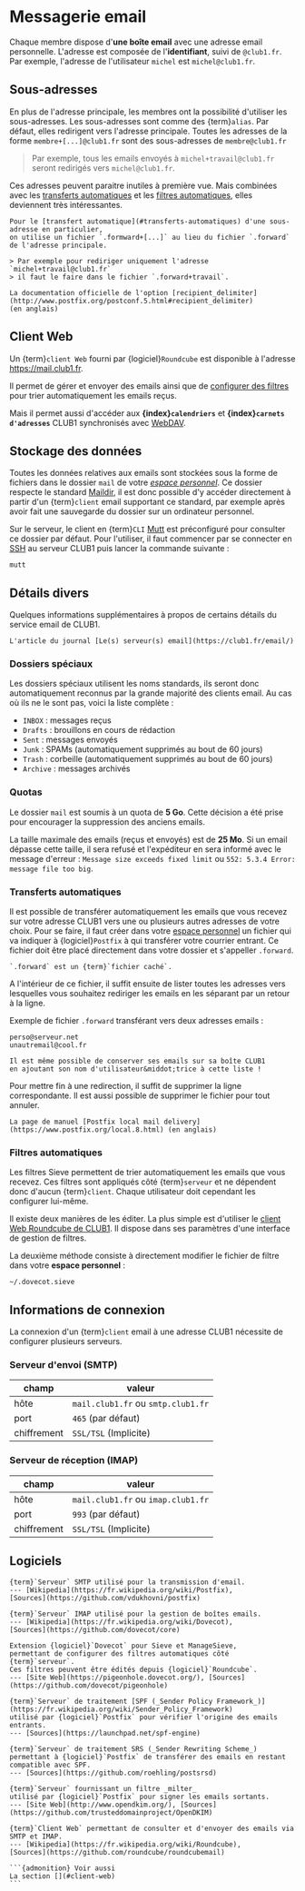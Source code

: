 Messagerie email
================

Chaque membre dispose d'**une boîte email** avec une adresse email personnelle.
L'adresse est composée de l'**identifiant**, suivi de `@club1.fr`.
Par exemple, l'adresse de l'utilisateur `michel` est `michel@club1.fr`.

Sous-adresses
-------------

En plus de l'adresse principale, les membres ont la possibilité d'utiliser les sous-adresses.
Les sous-adresses sont comme des {term}`alias`.
Par défaut, elles redirigent vers l'adresse principale.
Toutes les adresses de la forme `membre+[...]@club1.fr` sont des sous-adresses de `membre@club1.fr`

> Par exemple, tous les emails envoyés à `michel+travail@club1.fr`
> seront redirigés vers `michel@club1.fr`.

Ces adresses peuvent paraitre inutiles à première vue.
Mais combinées avec les [transferts automatiques](#transferts-automatiques)
et les [filtres automatiques](#filtres-automatiques),
elles deviennent très intéressantes.

```{important}
Pour le [transfert automatique](#transferts-automatiques) d'une sous-adresse en particulier,
on utilise un fichier `.formward+[...]` au lieu du fichier `.forward` de l'adresse principale.

> Par exemple pour rediriger uniquement l'adresse `michel+travail@club1.fr`
> il faut le faire dans le fichier `.forward+travail`.
```

```{admonition} Voir aussi
La documentation officielle de l'option [recipient_delimiter](http://www.postfix.org/postconf.5.html#recipient_delimiter)
(en anglais)
```

Client Web
----------

Un {term}`client Web` fourni par {logiciel}`Roundcube`
est disponible à l'adresse <https://mail.club1.fr>.

Il permet de gérer et envoyer des emails
ainsi que de [configurer des filtres](#filtres-automatiques) pour trier automatiquement les emails reçus.

Mais il permet aussi d'accéder aux **{index}`calendriers`**
et **{index}`carnets d'adresses`** CLUB1 synchronisés avec [WebDAV](webdav.md).

Stockage des données
--------------------

Toutes les données relatives aux emails sont stockées sous la forme de fichiers
dans le dossier `mail` de votre [*espace personnel*](/info/espace-personnel.md).
Ce dossier respecte le standard [Maildir](https://fr.wikipedia.org/wiki/Maildir),
il est donc possible d'y accéder directement à partir d'un {term}`client` email supportant ce standard,
par exemple après avoir fait une sauvegarde du dossier sur un ordinateur personnel.

Sur le serveur, le client en {term}`CLI` [Mutt](https://fr.wikipedia.org/wiki/Mutt)
est préconfiguré pour consulter ce dossier par défaut.
Pour l'utiliser, il faut commencer par se connecter en [SSH](ssh.md) au serveur CLUB1
puis lancer la commande suivante :

    mutt

Détails divers
--------------

Quelques informations supplémentaires à propos de certains détails du service email de CLUB1.

```{admonition} Voir aussi
L'article du journal [Le(s) serveur(s) email](https://club1.fr/email/)
```

### Dossiers spéciaux

Les dossiers spéciaux utilisent les noms standards,
ils seront donc automatiquement reconnus par la grande majorité des clients email.
Au cas où ils ne le sont pas, voici la liste complète :

- `INBOX` : messages reçus
- `Drafts` : brouillons en cours de rédaction
- `Sent` : messages envoyés
- `Junk` : SPAMs (automatiquement supprimés au bout de 60&nbsp;jours)
- `Trash` : corbeille (automatiquement supprimés au bout de 60&nbsp;jours)
- `Archive` : messages archivés

### Quotas

Le dossier `mail` est soumis à un quota de **5&nbsp;Go**.
Cette décision a été prise pour encourager la suppression des anciens emails.

La taille maximale des emails (reçus et envoyés) est de **25&nbsp;Mo**.
Si un email dépasse cette taille, il sera refusé et l'expéditeur en sera informé
avec le message d'erreur : `Message size exceeds fixed limit` ou `552: 5.3.4 Error: message file too big`.

### Transferts automatiques

Il est possible de transférer automatiquement les emails que vous recevez sur votre adresse CLUB1
vers une ou plusieurs autres adresses de votre choix.
Pour se faire, il faut créer dans votre [espace personnel](/info/espace-personnel.md)
un fichier qui va indiquer à {logiciel}`Postfix` à qui transférer votre courrier entrant.
Ce fichier doit être placé directement dans votre dossier et s'appeller `.forward`.

```{warning}
`.forward` est un {term}`fichier caché`.
```

A l'intérieur de ce fichier, il suffit ensuite de lister toutes les adresses
vers lesquelles vous souhaitez rediriger les emails en les séparant par un retour à la ligne.

Exemple de fichier `.forward` transférant vers deux adresses emails :

    perso@serveur.net
    unautremail@cool.fr

```{tip}
Il est même possible de conserver ses emails sur sa boîte CLUB1
en ajoutant son nom d'utilisateur&middot;trice à cette liste !
```

Pour mettre fin à une redirection, il suffit de supprimer la ligne correspondante.
Il est aussi possible de supprimer le fichier pour tout annuler.

```{admonition} Voir aussi
La page de manuel [Postfix local mail delivery](https://www.postfix.org/local.8.html) (en anglais)
```

### Filtres automatiques

Les filtres Sieve permettent de trier automatiquement les emails que vous recevez.
Ces filtres sont appliqués côté {term}`serveur` et ne dépendent donc d'aucun {term}`client`.
Chaque utilisateur doit cependant les configurer lui-même.

Il existe deux manières de les éditer.
La plus simple est d'utiliser le [client Web Roundcube de CLUB1](#client-web).
Il dispose dans ses paramètres d'une interface de gestion de filtres.

La deuxième méthode consiste à directement modifier le fichier de filtre dans votre **espace personnel** :

    ~/.dovecot.sieve

Informations de connexion
-------------------------

La connexion d'un {term}`client` email à une adresse CLUB1 nécessite de configurer plusieurs serveurs.

### Serveur d'envoi (SMTP)

| champ            | valeur                             |
| ---------------- | ---------------------------------- |
| hôte             | `mail.club1.fr` ou `smtp.club1.fr` |
| port             | `465` (par défaut)                 |
| chiffrement      | `SSL/TSL` (Implicite)              |

### Serveur de réception (IMAP)

| champ            | valeur                             |
| ---------------- | ---------------------------------- |
| hôte             | `mail.club1.fr` ou `imap.club1.fr` |
| port             | `993` (par défaut)                 |
| chiffrement      | `SSL/TSL` (Implicite)              |

Logiciels
---------

```{logiciel} Postfix
{term}`Serveur` SMTP utilisé pour la transmission d'email.
--- [Wikipedia](https://fr.wikipedia.org/wiki/Postfix),
[Sources](https://github.com/vdukhovni/postfix)
```

```{logiciel} Dovecot
{term}`Serveur` IMAP utilisé pour la gestion de boîtes emails.
--- [Wikipedia](https://fr.wikipedia.org/wiki/Dovecot),
[Sources](https://github.com/dovecot/core)
```

```{logiciel} Pigeonhole
Extension {logiciel}`Dovecot` pour Sieve et ManageSieve,
permettant de configurer des filtres automatiques côté {term}`serveur`.
Ces filtres peuvent être édités depuis {logiciel}`Roundcube`.
--- [Site Web](https://pigeonhole.dovecot.org/), [Sources](https://github.com/dovecot/pigeonhole)
```

```{logiciel} SPF-Engine
{term}`Serveur` de traitement [SPF (_Sender Policy Framework_)](https://fr.wikipedia.org/wiki/Sender_Policy_Framework)
utilisé par {logiciel}`Postfix` pour vérifier l'origine des emails entrants.
--- [Sources](https://launchpad.net/spf-engine)
```

```{logiciel} PostSRSd
{term}`Serveur` de traitement SRS (_Sender Rewriting Scheme_)
permettant à {logiciel}`Postfix` de transférer des emails en restant compatible avec SPF.
--- [Sources](https://github.com/roehling/postsrsd)
```

```{logiciel} OpenDKIM
{term}`Serveur` fournissant un filtre _milter_
utilisé par {logiciel}`Postfix` pour signer les emails sortants.
--- [Site Web](http://www.opendkim.org/), [Sources](https://github.com/trusteddomainproject/OpenDKIM)
```

````{logiciel} Roundcube
{term}`Client Web` permettant de consulter et d'envoyer des emails via SMTP et IMAP.
--- [Wikipedia](https://fr.wikipedia.org/wiki/Roundcube),
[Sources](https://github.com/roundcube/roundcubemail)

```{admonition} Voir aussi
La section [](#client-web)
```
````
